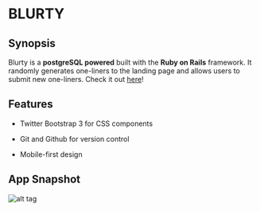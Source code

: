 # BLURTY

## Synopsis

Blurty is a **postgreSQL powered** built with the **Ruby on Rails** framework. It randomly generates one-liners to the landing page and allows users to submit new one-liners. Check it out [here](http://blurty-rosie-highsmith.herokuapp.com/)!

## Features

- Twitter Bootstrap 3 for CSS components

- Git and Github for version control

- Mobile-first design

## App Snapshot

![alt tag](http://i.imgur.com/XDgbBfV.png)

